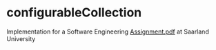 # configurableCollection

Implementation for a Software Engineering [Assignment.pdf](https://github.com/MahmoudAltaha/configurableCollection/files/12876443/Assignment.pdf) at Saarland University 

